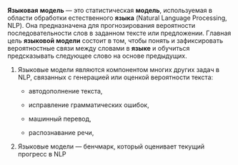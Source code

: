 **Языковая** **модель** — это статистическая **модель**, используемая в области обработки естественного **языка** (Natural Language Processing, NLP). Она предназначена для прогнозирования вероятности последовательности слов в заданном тексте или предложении. Главная цель **языковой** **модели** состоит в том, чтобы понять и зафиксировать вероятностные связи между словами в **языке** и обучиться предсказывать следующее слово на основе предыдущих.

1. Языковые модели являются компонентом многих других задач в NLP, связанных с генерацией или оценкой вероятности текста:
	
	
	- автодополнение текста,
    
	- исправление грамматических ошибок,
    
	- машинный перевод,
    
	- распознавание речи,
	
	
1. Языковые модели — бенчмарк, который оценивает текущий прогресс в NLP
    


